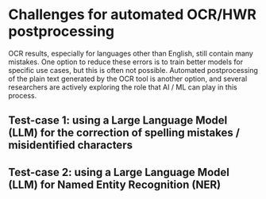 # Challenges for automated OCR/HWR postprocessing

OCR results, especially for languages other than English, still contain many mistakes. One option to reduce these errors is to train better models for specific use cases, but this is often not possible. Automated postprocessing of the plain text generated by the OCR tool is another option, and several researchers are actively exploring the role that AI / ML can play in this process.

## Test-case 1: using a Large Language Model (LLM) for the correction of spelling mistakes / misidentified characters

## Test-case 2: using a Large Language Model (LLM) for Named Entity Recognition (NER)

